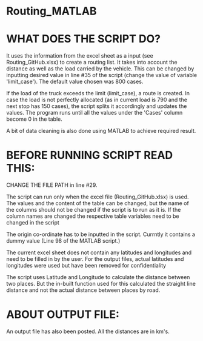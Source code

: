 # Routing_MATLAB

# WHAT DOES THE SCRIPT DO?

It uses the information from the excel sheet as a input (see Routing_GitHub.xlsx) to create a routing list. It takes into account the distance as well as the load carried by the vehicle. This can be changed by inputting desired value in line #35 of the script (change the value of variable 'limit_case'). The default value chosen was 800 cases. 

If the load of the truck exceeds the limit (limit_case), a route is created. In case the load is not perfectly allocated (as in current load is 790 and the next stop has 150 cases), the script splits it accordingly and updates the values. The program runs until all the values under the 'Cases' column become 0 in the table.

A bit of data cleaning is also done using MATLAB to achieve required result.

# BEFORE RUNNING SCRIPT READ THIS:

CHANGE THE FILE PATH in line #29.

The script can run only when the excel file (Routing_GitHub.xlsx) is used. The values and the content of the table can be changed, but the name of the columns should not be changed if the script is to run as it is. If the column names are changed the respective table variables need to be changed in the script

The origin co-ordinate has to be inputted in the script. Currntly it contains a dummy value (Line 98 of the MATLAB script.)

The current excel sheet does not contain any latitudes and longitudes and need to be filled in by the user. For the output files, actual latitudes and longitudes were used but have been removed for confidentiality

The script uses Latitude and Longitude to calculate the distance between two places. But the in-built function used for this calculated the straight line distance and not the actual distance between places by road.

# ABOUT OUTPUT FILE:

An output file has also been posted. All the distances are in km's.

